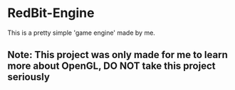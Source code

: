 # RedBit-Engine
This is a pretty simple 'game engine' made by me.

## Note: This project was only made for me to learn more about OpenGL, DO NOT take this project seriously

